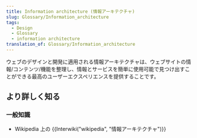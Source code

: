 ```yaml
---
title: Information architecture (情報アーキテクチャ)
slug: Glossary/Information_architecture
tags:
  - Design
  - Glossary
  - information architecture
translation_of: Glossary/Information_architecture
---
```

ウェブのデザインと開発に適用される情報アーキテクチャは、ウェブサイトの情報/コンテンツ/機能を整理し、情報とサービスを簡単に使用可能で見つけ出すことができる最高のユーザーエクスペリエンスを提供することです。

## より詳しく知る

### 一般知識

- Wikipedia 上の {{Interwiki("wikipedia", "情報アーキテクチャ")}}
